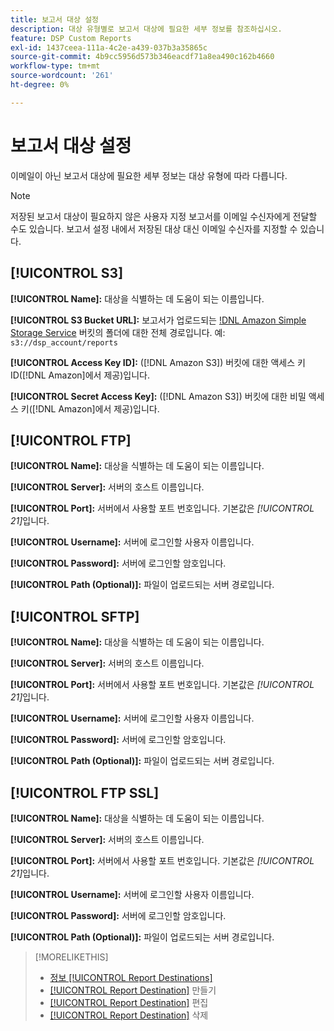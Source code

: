 ```yaml
---
title: 보고서 대상 설정
description: 대상 유형별로 보고서 대상에 필요한 세부 정보를 참조하십시오.
feature: DSP Custom Reports
exl-id: 1437ceea-111a-4c2e-a439-037b3a35865c
source-git-commit: 4b9cc5956d573b346eacdf71a8ea490c162b4660
workflow-type: tm+mt
source-wordcount: '261'
ht-degree: 0%

---
```


# 보고서 대상 설정

이메일이 아닌 보고서 대상에 필요한 세부 정보는 대상 유형에 따라 다릅니다.

>[!NOTE]
>
> 저장된 보고서 대상이 필요하지 않은 사용자 지정 보고서를 이메일 수신자에게 전달할 수도 있습니다. 보고서 설정 내에서 저장된 대상 대신 이메일 수신자를 지정할 수 있습니다.

## [!UICONTROL S3]

**[!UICONTROL Name]:** 대상을 식별하는 데 도움이 되는 이름입니다.

**[!UICONTROL S3 Bucket URL]:** 보고서가 업로드되는 [!DNL Amazon Simple Storage Service](S3) 버킷의 폴더에 대한 전체 경로입니다. 예: `s3://dsp_account/reports`

**[!UICONTROL Access Key ID]:** ([!DNL Amazon S3]) 버킷에 대한 액세스 키 ID([!DNL Amazon]에서 제공)입니다.

**[!UICONTROL Secret Access Key]:** ([!DNL Amazon S3]) 버킷에 대한 비밀 액세스 키([!DNL Amazon]에서 제공)입니다.

## [!UICONTROL FTP]

**[!UICONTROL Name]:** 대상을 식별하는 데 도움이 되는 이름입니다.

**[!UICONTROL Server]:** 서버의 호스트 이름입니다.

**[!UICONTROL Port]:** 서버에서 사용할 포트 번호입니다. 기본값은 *[!UICONTROL 21]*&#x200B;입니다.

**[!UICONTROL Username]:** 서버에 로그인할 사용자 이름입니다.

**[!UICONTROL Password]:** 서버에 로그인할 암호입니다.

**[!UICONTROL Path (Optional)]:** 파일이 업로드되는 서버 경로입니다.

## [!UICONTROL SFTP]

**[!UICONTROL Name]:** 대상을 식별하는 데 도움이 되는 이름입니다.

**[!UICONTROL Server]:** 서버의 호스트 이름입니다.

**[!UICONTROL Port]:** 서버에서 사용할 포트 번호입니다. 기본값은 *[!UICONTROL 21]*&#x200B;입니다.

**[!UICONTROL Username]:** 서버에 로그인할 사용자 이름입니다.

**[!UICONTROL Password]:** 서버에 로그인할 암호입니다.

**[!UICONTROL Path (Optional)]:** 파일이 업로드되는 서버 경로입니다.

## [!UICONTROL FTP SSL]

**[!UICONTROL Name]:** 대상을 식별하는 데 도움이 되는 이름입니다.

**[!UICONTROL Server]:** 서버의 호스트 이름입니다.

**[!UICONTROL Port]:** 서버에서 사용할 포트 번호입니다. 기본값은 *[!UICONTROL 21]*&#x200B;입니다.

**[!UICONTROL Username]:** 서버에 로그인할 사용자 이름입니다.

**[!UICONTROL Password]:** 서버에 로그인할 암호입니다.

**[!UICONTROL Path (Optional)]:** 파일이 업로드되는 서버 경로입니다.

>[!MORELIKETHIS]
>
>* [정보 [!UICONTROL Report Destinations]](/help/dsp/reports/report-destinations/report-destination-about.md)
>* [[!UICONTROL Report Destination]](/help/dsp/reports/report-destinations/report-destination-create.md) 만들기
>* [[!UICONTROL Report Destination]](/help/dsp/reports/report-destinations/report-destination-edit.md) 편집
>* [[!UICONTROL Report Destination]](/help/dsp/reports/report-destinations/report-destination-delete.md) 삭제
